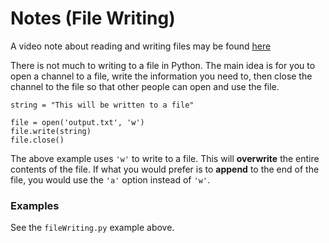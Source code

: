 # Notes (File Writing)
A video note about reading and writing files may be found [here](https://drive.google.com/file/d/1rHzZu3b6jEU52-XCMtwDUjDpIGAFjIZk/view)

There is not much to writing to a file in Python.  The main idea is for you to open a channel to a file, write the information you need to, then close the channel to the file so that other people can open and use the file.

```python3
string = "This will be written to a file"

file = open('output.txt', 'w')
file.write(string)
file.close()
```

The above example uses ```'w'``` to write to a file.  This will **overwrite** the entire contents of the file.  If what you would prefer is to **append** to the end of the file, you would use the ```'a'``` option instead of ```'w'```.

### Examples
See the ```fileWriting.py``` example above.
